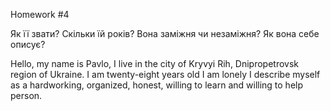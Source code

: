 Homework #4

Як її звати?
Скільки їй років?
Вона заміжня чи незаміжня?
Як вона себе описує?

Hello, my name is Pavlo, I live in the city of Kryvyi Rih, Dnipropetrovsk region of Ukraine.
I am twenty-eight years old
I am lonely
I describe myself as a hardworking, organized, honest, willing to learn and willing to help person.
